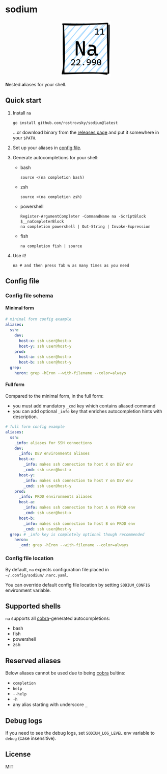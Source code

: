 # sodium

<p align="center">
    <img src="./na.png" alt="Sodium">
</p>

**N**ested **a**liases for your shell.

## Quick start

1. Install `na`

    ```shell
    go install github.com/rostrovsky/sodium@latest
    ```

    ...or download binary from the [releases page](./releases) and put it somewhere in your `$PATH`.

1. Set up your aliases in [config file](#config-file).
1. Generate autocompletions for your shell:

    * bash

        ```shell
        source <(na completion bash)
        ```

    * zsh

        ```shell
        source <(na completion zsh)
        ```

    * powershell

        ```shell
        Register-ArgumentCompleter -CommandName na -ScriptBlock $__naCompleterBlock
        na completion powershell | Out-String | Invoke-Expression
        ```

    * fish

        ```shell
        na completion fish | source
        ```

1. Use it!

    ```shell
    na # and then press Tab ↹ as many times as you need
    ```

## Config file

### Config file schema

#### Minimal form

```yaml
# minimal form config example
aliases:
  ssh:
    dev:
      host-x: ssh user@host-x
      host-y: ssh user@host-y
    prod:
      host-a: ssh user@host-x
      host-b: ssh user@host-y
  grep:
    heron: grep -hEron --with-filename --color=always
```

#### Full form

Compared to the minimal form, in the full form:

* you must add mandatory `_cmd` key which contains aliased command
* you can add optional `_info` key that enriches autocompletion hints with description.

```yaml
# full form config example
aliases:
  ssh:
    _info: aliases for SSH connections
    dev:
      _info: DEV environments aliases
      host-x:
        _info: makes ssh connection to host X on DEV env
        _cmd: ssh user@host-x
      host-y:
        _info: makes ssh connection to host Y on DEV env
        _cmd: ssh user@host-y
    prod:
      _info: PROD environments aliases
      host-a:
        _info: makes ssh connection to host A on PROD env
        _cmd: ssh user@host-x
      host-b:
        _info: makes ssh connection to host B on PROD env
        _cmd: ssh user@host-y
  grep: # _info key is completely optional though recommended
    heron:
      _cmd: grep -hEron --with-filename --color=always
```

### Config file location

By default, `na` expects configuration file placed in `~/.config/sodium/.narc.yaml`.

You can override default config file location by setting `SODIUM_CONFIG` environment variable.

## Supported shells

`na` supports all [cobra](https://github.com/spf13/cobra)-generated autocompletions:

* bash
* fish
* powershell
* zsh

## Reserved aliases

Below aliases cannot be used due to being [cobra](https://github.com/spf13/cobra) bultins:

* `completion`
* `help`
* `--help`
* `-h`
* any alias starting with underscore `_`

## Debug logs

If you need to see the debug logs, set `SODIUM_LOG_LEVEL` env variable to `debug` (case insensitive).

## License

MIT

